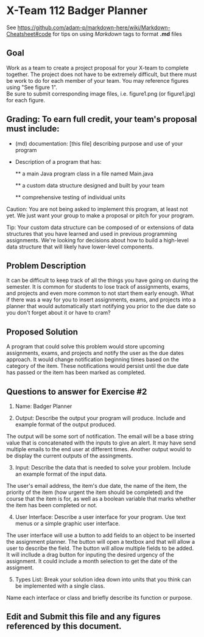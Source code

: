 # X-Team 112 Badger Planner

See https://github.com/adam-p/markdown-here/wiki/Markdown-Cheatsheet#code for tips on using *Markdown* tags to format __.md__ files

## Goal

Work as a team to create a project proposal for your X-team to complete together.
The project does not have to be extremely difficult,
but there must be work to do for each member of your team.
You may reference figures using "See figure 1".  
Be sure to submit corresponding image files, i.e. figure1.png (or figure1.jpg) for each figure.

## Grading: To earn full credit, your team's proposal must include:

* (md) documentation: [this file] describing purpose and use of your program

* Description of a program that has:

  ** a main Java program class in a file named Main.java
  
  ** a custom data structure designed and built by your team
  
  ** comprehensive testing of individual units
  
 Caution: You are not being asked to implement this program, at least not yet. 
 We just want your group to make a proposal or pitch for your program.
 
 Tip: Your custom data structure can be composed of or extensions of data structures that you have learned and used in previous programming assignments.  We're looking for decisions about how to build a high-level data structure that will likely have lower-level components.

## Problem Description

It can be difficult to keep track of all the things you have going on during the semester. It is common for students to lose track of assignments, exams, and projects and even more common to not start them early enough. What if there was a way for you to insert assignments, exams, and projects into a planner that would automatically start notifying you prior to the due date so you don't forget about it or have to cram?

## Proposed Solution

A program that could solve this problem would store upcoming assignments, exams, and projects and notify the user as the due dates approach. It would change notification beginning times based on the category of the item. These notifications would persist until the due date has passed or the item has been marked as completed. 

## Questions to answer for Exercise #2

1. Name: Badger Planner



2. Output: Describe the output your program will produce. Include and example format of the output produced.

The output will be some sort of notification. The email will be a base string value that is concatenated with the inputs to give an alert. It may have send multiple emails to the end user at different times. Another output would to be display the current outputs of the assingments.


3. Input: Describe the data that is needed to solve your problem. Include an example format of the input data.

The user's email address, the item's due date, the name of the item, the priority of the item (how urgent the item should be completed) and the course that the item is for, as well as a boolean variable that marks whether the item has been completed or not.


4. User Interface: Describe a user interface for your program.  Use text menus or a simple graphic user interface.

The user interface will use a button to add fields to an object to be inserted the assignment planner. The button will open a textbox and that will allow a user to describe the field. The button will allow multiple fields to be added. It will incllude a drag button for inputing the desired urgency of the assignment. It could include a month selection to get the date of the assigment. 


5. Types List: Break your solution idea down into units that you think can be implemented with a single class.



Name each interface or class and briefly describe its function or purpose.


## Edit and Submit this file and any figures referenced by this document.

